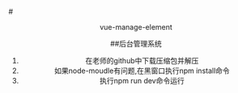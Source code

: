 #<center>vue-manage-element

##后台管理系统

1. 在老师的github中下载压缩包并解压
2. 如果node-moudle有问题,在黑窗口执行npm install命令
3. 执行npm run dev命令运行